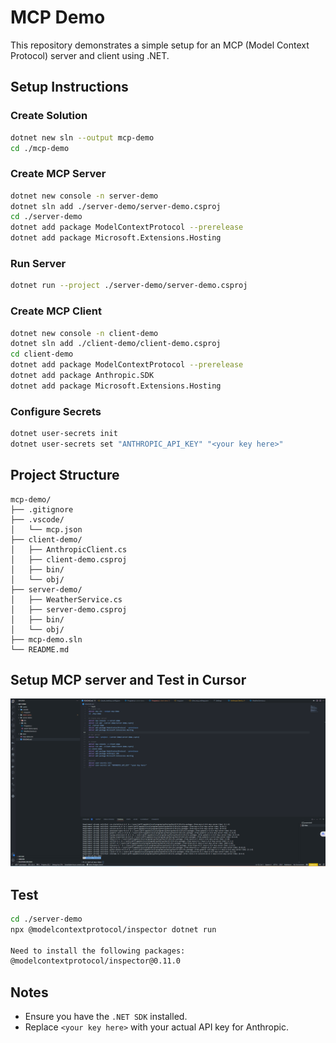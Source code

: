 # MCP Demo

This repository demonstrates a simple setup for an MCP (Model Context Protocol) server and client using .NET.

## Setup Instructions

### Create Solution
```bash
dotnet new sln --output mcp-demo
cd ./mcp-demo
```

### Create MCP Server
```bash
dotnet new console -n server-demo
dotnet sln add ./server-demo/server-demo.csproj
cd ./server-demo
dotnet add package ModelContextProtocol --prerelease
dotnet add package Microsoft.Extensions.Hosting
```

### Run Server
```bash
dotnet run --project ./server-demo/server-demo.csproj
```

### Create MCP Client
```bash
dotnet new console -n client-demo
dotnet sln add ./client-demo/client-demo.csproj
cd client-demo
dotnet add package ModelContextProtocol --prerelease
dotnet add package Anthropic.SDK
dotnet add package Microsoft.Extensions.Hosting
```

### Configure Secrets
```bash
dotnet user-secrets init
dotnet user-secrets set "ANTHROPIC_API_KEY" "<your key here>"
```

## Project Structure
```
mcp-demo/
├── .gitignore
├── .vscode/
│   └── mcp.json
├── client-demo/
│   ├── AnthropicClient.cs
│   ├── client-demo.csproj
│   ├── bin/
│   └── obj/
├── server-demo/
│   ├── WeatherService.cs
│   ├── server-demo.csproj
│   ├── bin/
│   └── obj/
├── mcp-demo.sln
└── README.md
```

## Setup MCP server and Test in Cursor
![MCP Demo](doc/mcp-demo.gif)

## Test 
```bash
cd ./server-demo
npx @modelcontextprotocol/inspector dotnet run

Need to install the following packages:
@modelcontextprotocol/inspector@0.11.0

```
## Notes
- Ensure you have the `.NET SDK` installed.
- Replace `<your key here>` with your actual API key for Anthropic.
